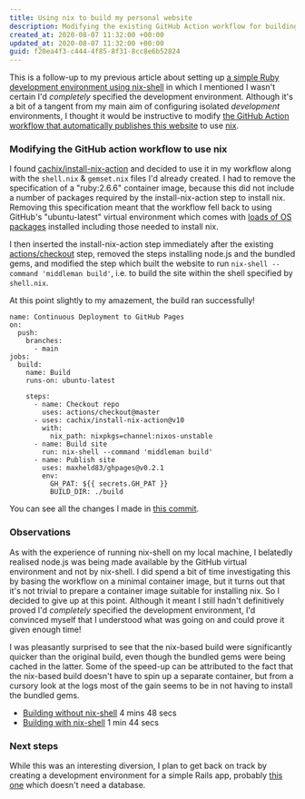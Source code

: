 ```yaml
---
title: Using nix to build my personal website
description: Modifying the existing GitHub Action workflow for building the website to use cachix/install-nix-action and nix-shell
created_at: 2020-08-07 11:32:00 +00:00
updated_at: 2020-08-07 11:32:00 +00:00
guid: f20ea4f3-c444-4f85-8f31-8cc8e6b52824
---
```


This is a follow-up to my previous article about setting up [a simple Ruby development environment using nix-shell][nix-shell-article] in which I mentioned I wasn't certain I'd _completely_ specified the development environment. Although it's a bit of a tangent from my main aim of configuring isolated _development_ environments, I thought it would be instructive to modify [the GitHub Action workflow that automatically publishes this website][github-actions-article] to use [nix][].

### Modifying the GitHub action workflow to use nix

I found [cachix/install-nix-action][] and decided to use it in my workflow along with the `shell.nix` & `gemset.nix` files I'd already created. I had to remove the specification of a "ruby:2.6.6" container image, because this did not include a number of packages required by the install-nix-action step to install nix. Removing this specification meant that the workflow fell back to using GitHub's "ubuntu-latest" virtual environment which comes with [loads of OS packages][github-ubuntu-1804-packages] installed including those needed to install nix.

I then inserted the install-nix-action step immediately after the existing [actions/checkout][] step, removed the steps installing node.js and the bundled gems, and modified the step which built the website to run `nix-shell --command 'middleman build'`, i.e. to build the site within the shell specified by `shell.nix`.

At this point slightly to my amazement, the build ran successfully!

    name: Continuous Deployment to GitHub Pages
    on:
      push:
        branches:
          - main
    jobs:
      build:
        name: Build
        runs-on: ubuntu-latest

        steps:
          - name: Checkout repo
            uses: actions/checkout@master
          - uses: cachix/install-nix-action@v10
            with:
              nix_path: nixpkgs=channel:nixos-unstable
          - name: Build site
            run: nix-shell --command 'middleman build'
          - name: Publish site
            uses: maxheld83/ghpages@v0.2.1
            env:
              GH_PAT: ${{ secrets.GH_PAT }}
              BUILD_DIR: ./build

You can see all the changes I made in [this commit][use-nix-commit].

### Observations

As with the experience of running nix-shell on my local machine, I belatedly realised node.js was being made available by the GitHub virtual environment and not by nix-shell. I did spend a bit of time investigating this by basing the workflow on a minimal container image, but it turns out that it's not trivial to prepare a container image suitable for installing nix. So I decided to give up at this point. Although it meant I still hadn't definitively proved I'd _completely_ specified the development environment, I'd convinced myself that I understood what was going on and could prove it given enough time!

I was pleasantly surprised to see that the nix-based build were significantly quicker than the original build, even though the bundled gems were being cached in the latter. Some of the speed-up can be attributed to the fact that the nix-based build doesn't have to spin up a separate container, but from a cursory look at the logs most of the gain seems to be in not having to install the bundled gems.

* [Building without nix-shell](https://github.com/floehopper/jamesmead.org/actions/runs/183152555) 4 mins 48 secs
* [Building with nix-shell](https://github.com/floehopper/jamesmead.org/actions/runs/183290575) 1 min 44 secs

### Next steps

While this was an interesting diversion, I plan to get back on track by creating a development environment for a simple Rails app, probably [this one][freerange/site] which doesn't need a database.

[nix-shell-article]: /blog/2020-07-26-a-simple-ruby-development-environment-using-nix-shell
[cachix/install-nix-action]: https://github.com/cachix/install-nix-action
[actions/checkout]: https://github.com/actions/checkout
[nix]: https://nixos.org/
[github-ubuntu-1804-packages]: https://github.com/actions/virtual-environments/blob/master/images/linux/Ubuntu1804-README.md
[github-actions-article]: /blog/2019-09-07-using-github-actions-to-publish-a-static-site-to-github-pages
[use-nix-commit]: https://github.com/floehopper/jamesmead.org/commit/cee581de9849fa721bf621fe58553458b17e83c5
[freerange/site]: https://github.com/freerange/site
